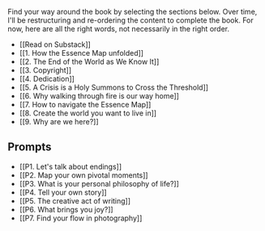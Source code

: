 Find your way around the book by selecting the sections below. Over time, I'll be restructuring and re-ordering the content to complete the book. For now, here are all the right words, not necessarily in the right order.

- [[Read on Substack]]
- [[1. How the Essence Map unfolded]]
- [[2. The End of the World as We Know It]]
- [[3. Copyright]]
- [[4. Dedication]]
- [[5. A Crisis is a Holy Summons to Cross the Threshold]]
- [[6. Why walking through fire is our way home]]
- [[7. How to navigate the Essence Map]]
- [[8. Create the world you want to live in]]
- [[9. Why are we here?]]

## Prompts

- [[P1. Let's talk about endings]]
- [[P2. Map your own pivotal moments]]
- [[P3. What is your personal philosophy of life?]]
- [[P4. Tell your own story]]
- [[P5. The creative act of writing]]
- [[P6. What brings you joy?]]
- [[P7. Find your flow in photography]]